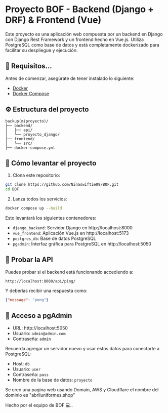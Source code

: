
# Proyecto BOF - Backend (Django + DRF) & Frontend (Vue)

Este proyecto es una aplicación web compuesta por un backend en Django con Django Rest Framework y un frontend hecho en Vue.js. Utiliza PostgreSQL como base de datos y está completamente dockerizado para facilitar su despliegue y ejecución.

## 🚀 Requisitos...

Antes de comenzar, asegúrate de tener instalado lo siguiente:

- [Docker](https://www.docker.com/)
- [Docker Compose](https://docs.docker.com/compose/)

## ⚙️ Estructura del proyecto

```
backup(miproyecto)/
├── backend/
│   ├── api/
│   └── proyecto_django/
├── frontend/
│   └── src/
├── docker-compose.yml
```

## 🐳 Cómo levantar el proyecto

1. Clona este repositorio:
```bash
git clone https://github.com/Ninaswiftie09/BOF.git
cd BOF
```

2. Lanza todos los servicios:
```bash
docker compose up --build
```

Esto levantará los siguientes contenedores:
- `django_backend`: Servidor Django en http://localhost:8000
- `vue_frontend`: Aplicación Vue.js en http://localhost:5173
- `postgres_db`: Base de datos PostgreSQL
- `pgadmin`: Interfaz gráfica para PostgreSQL en http://localhost:5050

## 🧪 Probar la API

Puedes probar si el backend está funcionando accediendo a:

```
http://localhost:8000/api/ping/
```

Y deberías recibir una respuesta como:
```json
{"message": "pong"}
```

## 🔧 Acceso a pgAdmin

- URL: http://localhost:5050
- Usuario: `admin@admin.com`
- Contraseña: `admin`

Recuerda agregar un servidor nuevo y usar estos datos para conectarte a PostgreSQL:

- Host: `db`
- Usuario: `user`
- Contraseña: `pass`
- Nombre de la base de datos: `proyecto`


Se creo una pagina web usando Domain, AWS y Cloudflare
el nombre del dominio es "abriluniformes.shop"

Hecho por el equipo de BOF 💻..
